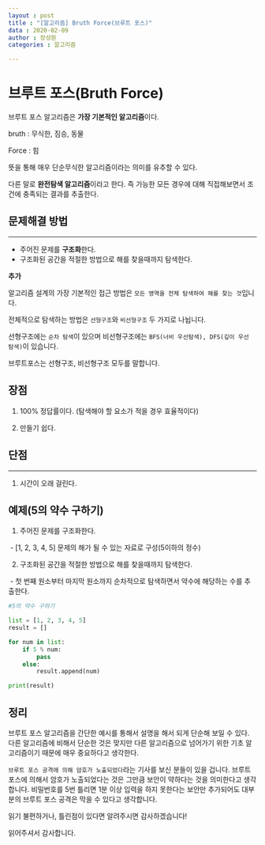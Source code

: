 ```yaml
---
layout : post
title : "[알고리즘] Bruth Force(브루트 포스)"
data : 2020-02-09
author : 장성원
categories : 알고리즘

---
```



# 브루트 포스(Bruth Force)

브루트 포스 알고리즘은 **가장 기본적인 알고리즘**이다.

bruth : 무식한, 짐승, 동물

Force : 힘

뜻을 통해 매우 단순무식한 알고리즘이라는 의미를 유추할 수 있다.

다른 말로 **완전탐색 알고리즘**이라고 한다. 즉 가능한 모든 경우에 대해 직접해보면서 조건에 충족되는 결과를 추출한다.  







## 문제해결 방법

---

- 주어진 문제를 **구조화**한다.
- 구조화된 공간을 적절한 방법으로 해를 찾을때까지 탐색한다.  



**추가**

알고리즘 설계의 가장 기본적인 접근 방법은 `모든 영역을 전체 탐색하여 해를 찾는 것`입니다.

전체적으로 탐색하는 방법은  `선형구조`와 `비선형구조` 두 가지로 나뉩니다.

선형구조에는 `순차 탐색`이 있으며 비선형구조에는 `BFS(너비 우선탐색), DFS(깊이 우선 탐색)`이 있습니다.

브루트포스는 선형구조, 비선형구조 모두를 말합니다.





## 장점



1. 100% 정답률이다. (탐색해야 할 요소가 적을 경우 효율적이다)

2. 만들기 쉽다.

   

   

## 단점

---

1.  시간이 오래 걸린다.







## 예제(5의 약수 구하기)

1. 주어진 문제를 구조화한다.

​        - [1, 2, 3, 4, 5]  문제의 해가 될 수 있는 자료로 구성(5이하의 정수)

2. 구조화된 공간을 적절한 방법으로 해를 찾을때까지 탐색한다.

​        -  첫 번째 원소부터 마지막 원소까지 순차적으로 탐색하면서 약수에 해당하는 수를 추출한다.



```python
#5의 약수 구하기

list = [1, 2, 3, 4, 5]
result = []

for num in list:
    if 5 % num:
        pass
    else:
        result.append(num)

print(result)
```







## 정리

브루트 포스  알고리즘을 간단한 예시를 통해서 설명을 해서 되게 단순해 보일 수 있다.  다른 알고리즘에 비해서 단순한 것은 맞지만 다른 알고리즘으로 넘어가기 위한 기초 알고리즘이기 때문에  매우 중요하다고 생각한다.



`브루트 포스 공격에 의해 암호가 노출되었다`라는 기사를 보신 분들이 있을 겁니다.  브루트 포스에 의해서 암호가 노출되었다는 것은 그만큼 보안이 약하다는 것을 의미한다고 생각합니다. 비밀번호를 5번 틀리면 1분 이상 입력을 하지 못한다는 보안만 추가되어도 대부분의 브루트 포스 공격은 막을 수 있다고 생각합니다. 



읽기 불편하거나, 틀린점이 있다면 알려주시면 감사하겠습니다!

읽어주셔서 감사합니다.






